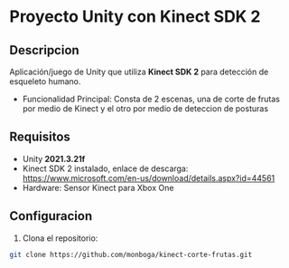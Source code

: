 # Proyecto Unity con Kinect SDK 2

## Descripcion
Aplicación/juego de Unity que utiliza **Kinect SDK 2** para detección de esqueleto humano.
- Funcionalidad Principal: Consta de 2 escenas, una de corte de frutas por medio de Kinect y el otro por medio de deteccion de posturas

## Requisitos
- Unity **2021.3.21f**
- Kinect SDK 2 instalado, enlace de descarga:  https://www.microsoft.com/en-us/download/details.aspx?id=44561
- Hardware: Sensor Kinect para Xbox One
 
## Configuracion
1. Clona el repositorio:
  ```bash
  git clone https://github.com/monboga/kinect-corte-frutas.git
